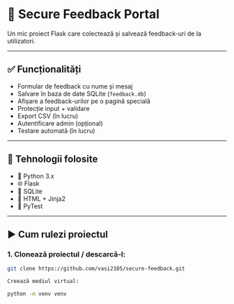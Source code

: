 # 🔐 Secure Feedback Portal

Un mic proiect Flask care colectează și salvează feedback-uri de la utilizatori.

---

## ✅ Funcționalități

- Formular de feedback cu nume și mesaj
- Salvare în baza de date SQLite (`feedback.db`)
- Afișare a feedback-urilor pe o pagină specială
- Protecție input + validare 
- Export CSV (în lucru)
- Autentificare admin (opțional)
- Testare automată (în lucru)

---

## 🚀 Tehnologii folosite

- 🐍 Python 3.x
- 🌐 Flask
- 💾 SQLite
- 🎨 HTML + Jinja2
- 🧪 PyTest

---

## ▶️ Cum rulezi proiectul

### 1. Clonează proiectul / descarcă-l:
```bash
git clone https://github.com/vasi2105/secure-feedback.git

Creează mediul virtual:

python -m venv venv
